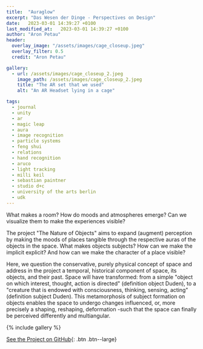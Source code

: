 ```yaml
---
title:  "Auraglow"
excerpt: "Das Wesen der Dinge - Perspectives on Design"
date:   2023-03-01 14:39:27 +0100
last_modified_at:   2023-03-01 14:39:27 +0100
author: "Aron Petau"
header:
  overlay_image: "/assets/images/cage_closeup.jpeg"
  overlay_filter: 0.5
  credit: "Aron Petau"

gallery:
  - url: /assets/images/cage_closeup_2.jpeg
    image_path: /assets/images/cage_closeup_2.jpeg
    title: "The AR set that we used"
    alt: "An AR Headset lying in a cage"

tags:
  - journal
  - unity
  - ar
  - magic leap
  - aura
  - image recognition
  - particle systems
  - feng shui
  - relations
  - hand recognition
  - aruco
  - light tracking
  - milli keil
  - sebastian paintner
  - studio d+c
  - university of the arts berlin
  - udk
---
```


What makes a room?
How do moods and atmospheres emerge?
Can we visualize them to make the experiences visible?

The project "The Nature of Objects" aims to expand (augment) perception by making the moods of places tangible through the respective auras of the objects in the space.
What makes objects subjects?
How can we make the implicit explicit?
And how can we make the character of a place visible?

Here, we question the conservative, purely physical concept of space and address in the project a temporal, historical component of space, its objects, and their past.
Space will have transformed: from a simple "object on which interest, thought, action is directed" (definition object Duden), to a "creature that is endowed with consciousness, thinking, sensing, acting" (definition subject Duden).
This metamorphosis of subject formation on objects enables the space to undergo changes influenced, or, more precisely a shaping, reshaping, deformation -such that the space can finally be perceived differently and multiangular.

{% include gallery %}

[See the Project on GitHub](https://github.com/arontaupe/auraglow){: .btn .btn--large}
